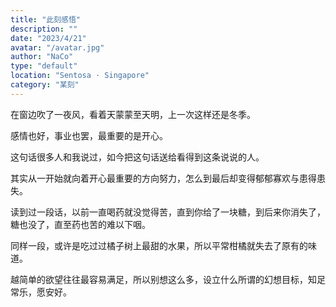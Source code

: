 ```yaml
---
title: "此刻感悟"
description: ""
date: "2023/4/21"
avatar: "/avatar.jpg"
author: "NaCo"
type: "default"
location: "Sentosa · Singapore"
category: "某刻" 
---
```


在窗边吹了一夜风，看着天蒙蒙至天明，上一次这样还是冬季。

感情也好，事业也罢，最重要的是开心。

这句话很多人和我说过，如今把这句话送给看得到这条说说的人。

其实从一开始就向着开心最重要的方向努力，怎么到最后却变得郁郁寡欢与患得患失。

读到过一段话，以前一直喝药就没觉得苦，直到你给了一块糖，到后来你消失了，糖也没了，直至药也苦的难以下咽。

同样一段，或许是吃过过橘子树上最甜的水果，所以平常柑橘就失去了原有的味道。

越简单的欲望往往最容易满足，所以别想这么多，设立什么所谓的幻想目标，知足常乐，愿安好。
